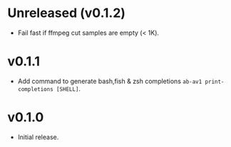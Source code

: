 # Unreleased (v0.1.2)
* Fail fast if ffmpeg cut samples are empty (< 1K).

# v0.1.1
* Add command to generate bash,fish & zsh completions `ab-av1 print-completions [SHELL]`.

# v0.1.0
* Initial release.
